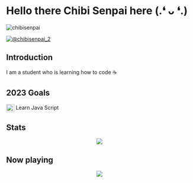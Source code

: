 # Hello there Chibi Senpai here (.❛ ᴗ ❛.)
<p align="left"> <img src="https://komarev.com/ghpvc/?username=chibisenpai&label=Profile%20views&color=0e75b6&style=flat" alt="chibisenpai" /> </p>

<p align="left"> <a href="https://twitter.com/@chibisenpai_2" target="blank"><img src="https://img.shields.io/twitter/follow/@chibisenpai_2?logo=twitter&style=for-the-badge" alt="@chibisenpai_2" /></a> </p>

## Introduction
I am a student who is learning how to code ☕

## 2023 Goals
<img style=vertical-align:middle height="22" width="22" src="https://cdn.simpleicons.org/javascript/yellow" /> Learn Java Script 








## Stats
<p align="center"><a href="https://github.com/anuraghazra/github-readme-stats">
  <img align="center" src="https://github-readme-stats-git-master-chibisenpai.vercel.app/api?username=chibisenpai&show_icons=true&theme=radical" />
</a></p>

## Now playing
<p align="center"><a href="https://open.spotify.com/user/vmlv95jufpzbvgoxg6lba0bns">
<img align="center" src="https://novatorem-chibisenpai.vercel.app//api/spotify"/>
</a></p>


<!--
**chibisenpai/Chibisenpai** is a ✨!_special_ ✨ repository because its `README.md` (this file) appears on your GitHub profile.




Here are some ideas to get you started:

- 🔭 I’m currently working on ...
- 🌱 I’m currently learning ...
- 👯 I’m looking to collaborate on ...
- 🤔 I’m looking for help with ...
- 💬 Ask me about ...
- 📫 How to reach me: ...
- 😄 Pronouns: ...
- ⚡ Fun fact: ...
-->










[website]: https://chibisenpai.tech